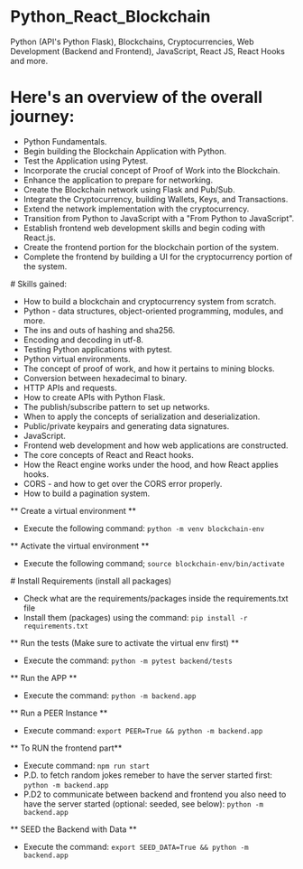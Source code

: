 # Python_React_Blockchain
Python (API's Python Flask), Blockchains, Cryptocurrencies, Web Development (Backend and Frontend), JavaScript, React JS, React Hooks and more.

# Here's an overview of the overall journey:

- Python Fundamentals.
- Begin building the Blockchain Application with Python.
- Test the Application using Pytest.
- Incorporate the crucial concept of Proof of Work into the Blockchain.
- Enhance the application to prepare for networking.
- Create the Blockchain network using Flask and Pub/Sub.
- Integrate the Cryptocurrency, building Wallets, Keys, and Transactions.
- Extend the network implementation with the cryptocurrency.
- Transition from Python to JavaScript with a "From Python to JavaScript".
- Establish frontend web development skills and begin coding with React.js.
- Create the frontend portion for the blockchain portion of the system.
- Complete the frontend by building a UI for the cryptocurrency portion of the system.


# Skills gained:

- How to build a blockchain and cryptocurrency system from scratch.
- Python - data structures, object-oriented programming, modules, and more.
- The ins and outs of hashing and sha256.
- Encoding and decoding in utf-8.
- Testing Python applications with pytest.
- Python virtual environments.
- The concept of proof of work, and how it pertains to mining blocks.
- Conversion between hexadecimal to binary.
- HTTP APIs and requests.
- How to create APIs with Python Flask.
- The publish/subscribe pattern to set up networks.
- When to apply the concepts of serialization and deserialization.
- Public/private keypairs and generating data signatures.
- JavaScript.
- Frontend web development and how web applications are constructed.
- The core concepts of React and React hooks.
- How the React engine works under the hood, and how React applies hooks.
- CORS - and how to get over the CORS error properly.
- How to build a pagination system.

** Create a virtual environment **

- Execute the following command: `python -m venv blockchain-env`

** Activate the virtual environment **

- Execute the following command; `source blockchain-env/bin/activate`

# Install Requirements (install all packages)

- Check what are the requirements/packages inside the requirements.txt file
- Install them (packages) using the command: `pip install -r requirements.txt`

** Run the tests (Make sure to activate the virtual env first) **

- Execute the command: `python -m pytest backend/tests`

** Run the APP **

- Execute the command: `python -m backend.app`

** Run a PEER Instance **

- Execute command: `export PEER=True && python -m backend.app`

** To RUN the frontend part**

- Execute command: `npm run start`
- P.D. to fetch random jokes remeber to have the server started first: `python -m backend.app`
- P.D2 to communicate between backend and frontend you also need to have the server started (optional: seeded, see below): `python -m backend.app`

** SEED the Backend with Data **
- Execute the command: `export SEED_DATA=True && python -m backend.app`




